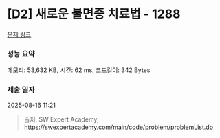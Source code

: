 # [D2] 새로운 불면증 치료법 - 1288 

[문제 링크](https://swexpertacademy.com/main/code/problem/problemDetail.do?contestProbId=AV18_yw6I9MCFAZN) 

### 성능 요약

메모리: 53,632 KB, 시간: 62 ms, 코드길이: 342 Bytes

### 제출 일자

2025-08-16 11:21



> 출처: SW Expert Academy, https://swexpertacademy.com/main/code/problem/problemList.do